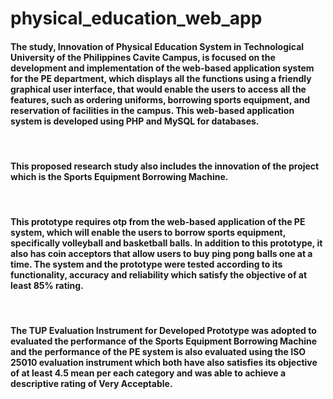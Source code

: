 # physical_education_web_app

<h4> The study, Innovation of Physical Education System in Technological University of the Philippines Cavite Campus, is focused on the development and implementation of the web-based application system for the PE department, which displays all the functions using a friendly graphical user interface, that would enable the users to access all the features, such as ordering uniforms, borrowing sports equipment, and reservation of facilities in the campus. This web-based application system is developed using PHP and MySQL for databases. </h4> <br>
<h4>This proposed research study also includes the innovation of the project which is the Sports Equipment Borrowing Machine. </h4> <br>
<h4>This prototype requires otp from the web-based application of the PE system, which will enable the users to borrow sports equipment, specifically volleyball and basketball balls. In addition to this prototype, it also has coin acceptors that allow users to buy ping pong balls one at a time. The system and the prototype were tested according to its functionality, accuracy and reliability which satisfy the objective of at least 85% rating.  </h4> <br>
<h4>The TUP Evaluation Instrument for Developed Prototype was adopted to evaluated the performance of the Sports Equipment Borrowing Machine and the performance of the PE system is also evaluated using the ISO 25010 evaluation instrument which both have also satisfies its objective of at least 4.5 mean per each category and was able to achieve a descriptive rating of Very Acceptable. </h4> <br>

